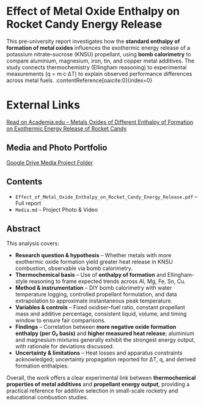 # Effect of Metal Oxide Enthalpy on Rocket Candy Energy Release

This pre-university report investigates how the **standard enthalpy of formation of metal oxides** influences the exothermic energy release of a potassium nitrate–sucrose (KNSU) propellant, using **bomb calorimetry** to compare aluminium, magnesium, iron, tin, and copper metal additives. The study connects thermochemistry (Ellingham reasoning) to experimental measurements (q = m·c·ΔT) to explain observed performance differences across metal fuels. :contentReference[oaicite:0]{index=0}

# External Links
[Read on Academia.edu – Metals Oxides of Different Enthalpy of Formation on Exothermic Energy Release of Rocket Candy](https://www.academia.edu/143427327/Metals_Oxides_of_Different_Enthalpy_of_Formation_on_Exothermic_Energy_Release_of_Rocket_Candy?source=swp_share)

## Media and Photo Portfolio
[Google Drive Media Project Folder](https://drive.google.com/drive/folders/1OI6ZkQ67bV4eHbk79xfLftO64qPsMahw?usp=drive_link)

## Contents
- `Effect_of_Metal_Oxide_Enthalpy_on_Rocket_Candy_Energy_Release.pdf` – Full report
- `Media.md` - Project Photo & Video

## Abstract
This analysis covers:
- **Research question & hypothesis** – Whether metals with more exothermic oxide formation yield greater heat release in KNSU combustion, observable via bomb calorimetry.  
- **Thermochemical basis** – Use of **enthalpy of formation** and Ellingham-style reasoning to frame expected trends across Al, Mg, Fe, Sn, Cu.  
- **Method & instrumentation** – DIY bomb calorimetry with water temperature logging, controlled propellant formulation, and data extrapolation to approximate instantaneous peak temperature.  
- **Variables & controls** – Fixed oxidiser–fuel ratio, constant propellant mass and additive percentage, consistent liquid, volume, and timing window to ensure fair comparisons.  
- **Findings** – Correlation between **more negative oxide formation enthalpy (per O₂ basis)** and **higher measured heat release**; aluminium and magnesium mixtures generally exhibit the strongest energy output, with rationale for deviations discussed.  
- **Uncertainty & limitations** – Heat losses and apparatus constraints acknowledged; uncertainty propagation reported for ΔT, q, and derived formation enthalpies.  

Overall, the work offers a clear experimental link between **thermochemical properties of metal additives** and **propellant energy output**, providing a practical reference for additive selection in small-scale rocketry and educational combustion studies.


